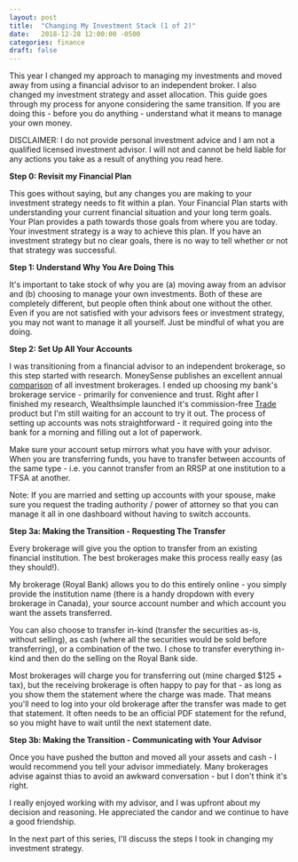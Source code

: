 ```yaml
---
layout: post
title:  "Changing My Investment Stack (1 of 2)"
date:   2018-12-28 12:00:00 -0500
categories: finance
draft: false
---
```


This year I changed my approach to managing my investments and moved away from using a financial advisor to an independent broker. I also changed my investment strategy and asset allocation. This guide goes through my process for anyone considering the same transition. If you are doing this - before you do anything - understand what it means to manage your own money. 

DISCLAIMER: I do not provide personal investment advice and I am not a qualified licensed investment advisor. I will not and cannot be held liable for any actions you take as a result of anything you read here.

**Step 0: Revisit my Financial Plan**

This goes without saying, but any changes you are making to your investment strategy needs to fit within a plan. Your Financial Plan starts with understanding your current financial situation and your long term goals. Your Plan provides a path towards those goals from where you are today. Your investment strategy is a way to achieve this plan. If you have an investment strategy but no clear goals, there is no way to tell whether or not that strategy was successful.

**Step 1: Understand Why You Are Doing This**

It's important to take stock of why you are (a) moving away from an advisor and (b) choosing to manage your own investments. Both of these are completely different, but people often think about one without the other. Even if you are not satisfied with your advisors fees or investment strategy, you may not want to manage it all yourself. Just be mindful of what you are doing. 

**Step 2: Set Up All Your Accounts**

I was transitioning from a financial advisor to an independent brokerage, so this step started with research. MoneySense publishes an excellent annual [comparison](https://www.moneysense.ca/save/investing/canadas-best-online-brokers-2018/) of all investment brokerages. I ended up choosing my bank's brokerage service - primarily for convenience and trust. Right after I finished my research, Wealthsimple launched it's commission-free [Trade](www.wealthsimple.com/trade) product but I'm still waiting for an account to try it out. The process of setting up accounts was nots straightforward - it required going into the bank for a morning and filling out a lot of paperwork. 

Make sure your account setup mirrors what you have with your advisor. When you are transferring funds, you have to transfer between accounts of the same type - i.e. you cannot transfer from an RRSP at one institution to a TFSA at another.

Note: If you are married and setting up accounts with your spouse, make sure you request the trading authority / power of attorney so that you can manage it all in one dashboard without having to switch accounts.

**Step 3a: Making the Transition - Requesting The Transfer**

Every brokerage will give you the option to transfer from an existing financial institution. The best brokerages make this process really easy (as they should!). 

My brokerage (Royal Bank) allows you to do this entirely online - you simply provide the institution name (there is a handy dropdown with every brokerage in Canada), your source account number and which account you want the assets transferred. 

You can also choose to transfer in-kind (transfer the securities as-is, without selling), as cash (where all the securities would be sold before transferring), or a combination of the two. I chose to transfer everything in-kind and then do the selling on the Royal Bank side.

Most brokerages will charge you for transferring out (mine charged $125 + tax), but the receiving brokerage is often happy to pay for that - as long as you show them the statement where the charge was made. That means you'll need to log into your old brokerage after the transfer was made to get that statement. It often needs to be an official PDF statement for the refund, so you might have to wait until the next statement date.

**Step 3b: Making the Transition - Communicating with Your Advisor**

Once you have pushed the button and moved all your assets and cash - I would recommend you tell your advisor immediately. Many brokerages advise against thias to avoid an awkward conversation - but I don't think it's right.

I really enjoyed working with my advisor, and I was upfront about my decision and reasoning. He appreciated the candor and we continue to have a good friendship.

In the next part of this series, I'll discuss the steps I took in changing my investment strategy.

